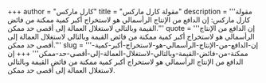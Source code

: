 +++
author = "كارل ماركس"
title = "مقولة كارل ماركس"
description = '''مقولة كارل ماركس: إن الدافع من الإنتاج الرأسمالي هو لاستخراج أكبر كمية ممكنة من فائض القيمة وبالتالي لاستغلال العمالة إلى أقصى حد ممكن.'''
quote = '''إن الدافع من الإنتاج الرأسمالي هو لاستخراج أكبر كمية ممكنة من فائض القيمة وبالتالي لاستغلال العمالة إلى أقصى حد ممكن.'''
slug = '''إن-الدافع-من-الإنتاج-الرأسمالي-هو-لاستخراج-أكبر-كمية-ممكنة-من-فائض-القيمة-وبالتالي-لاستغلال-العمالة-إلى-أقصى-حد-ممكن'''
+++
إن الدافع من الإنتاج الرأسمالي هو لاستخراج أكبر كمية ممكنة من فائض القيمة وبالتالي لاستغلال العمالة إلى أقصى حد ممكن.
